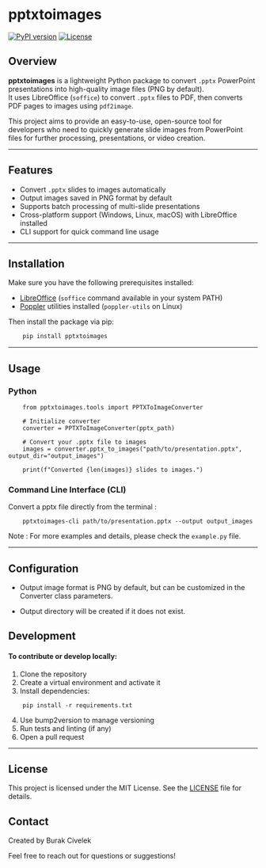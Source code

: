 # pptxtoimages

[![PyPI version](https://img.shields.io/pypi/v/pptxtoimages.svg)](https://pypi.org/project/pptxtoimages/)
[![License](https://img.shields.io/github/license/brkcvlk/pptxtoimages.svg)](LICENSE)

## Overview

**pptxtoimages** is a lightweight Python package to convert `.pptx` PowerPoint presentations into high-quality image files (PNG by default).  
It uses LibreOffice (`soffice`) to convert `.pptx` files to PDF, then converts PDF pages to images using `pdf2image`.  

This project aims to provide an easy-to-use, open-source tool for developers who need to quickly generate slide images from PowerPoint files for further processing, presentations, or video creation.

---

## Features

- Convert `.pptx` slides to images automatically  
- Output images saved in PNG format by default  
- Supports batch processing of multi-slide presentations  
- Cross-platform support (Windows, Linux, macOS) with LibreOffice installed  
- CLI support for quick command line usage  

---

## Installation

Make sure you have the following prerequisites installed:

- [LibreOffice](https://www.libreoffice.org/) (`soffice` command available in your system PATH)  
- [Poppler](https://poppler.freedesktop.org/) utilities installed (`poppler-utils` on Linux)

Then install the package via pip:

```bash
    pip install pptxtoimages
```
---

## Usage
### Python

```
    from pptxtoimages.tools import PPTXToImageConverter

    # Initialize converter
    converter = PPTXToImageConverter(pptx_path)

    # Convert your .pptx file to images
    images = converter.pptx_to_images("path/to/presentation.pptx", output_dir="output_images")

    print(f"Converted {len(images)} slides to images.")
```

### Command Line Interface (CLI)
Convert a pptx file directly from the terminal :

```
    pptxtoimages-cli path/to/presentation.pptx --output output_images
```

Note : For more examples and details, please check the ```example.py``` file.



---

## Configuration 
- Output image format is PNG by default, but can be customized in the Converter class parameters.

- Output directory will be created if it does not exist.

## Development

#### To contribute or develop locally:

1. Clone the repository
2. Create a virtual environment and activate it
3. Install dependencies:
```
    pip install -r requirements.txt
```
4. Use bump2version to manage versioning
5. Run tests and linting (if any)
6. Open a pull request

---

## License
This project is licensed under the MIT License. See the [LICENSE](LICENSE) file for details.

## Contact

Created by Burak Civelek

Feel free to reach out for questions or suggestions!



